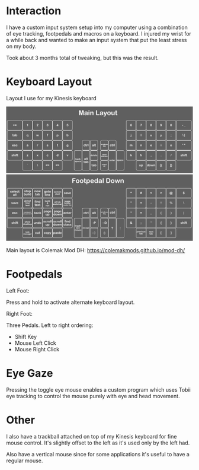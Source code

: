 # Interaction

I have a custom input system setup into my computer using a combination of eye tracking, footpedals and macros on a keyboard. I injured my wrist for a while back and wanted to make an input system that put the least stress on my body.

Took about 3 months total of tweaking, but this was the result.

# Keyboard Layout
Layout I use for my Kinesis keyboard

![kinesis layout](images/kinesis%20layout.png?raw=true)
![kinesis layout alternate](images/kinesis%20layout%20alternate.png?raw=true)

Main layout is Colemak Mod DH:
https://colemakmods.github.io/mod-dh/

# Footpedals

Left Foot:

Press and hold to activate alternate keyboard layout.

Right Foot:

Three Pedals. Left to right ordering:
- Shift Key
- Mouse Left Click
- Mouse Right Click

# Eye Gaze

Pressing the toggle eye mouse enables a custom program which uses Tobii eye tracking to control the mouse purely with eye and head movement.

# Other

I also have a trackball attached on top of my Kinesis keyboard for fine mouse control. It's slightly offset to the left as it's used only by the left had.

Also have a vertical mouse since for some applications it's useful to have a regular mouse.
